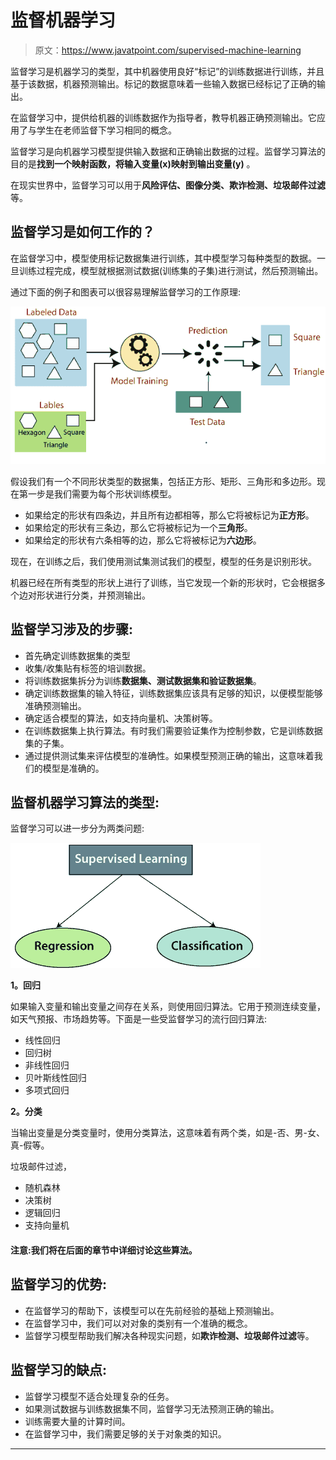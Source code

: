 # 监督机器学习

> 原文：<https://www.javatpoint.com/supervised-machine-learning>

监督学习是机器学习的类型，其中机器使用良好“标记”的训练数据进行训练，并且基于该数据，机器预测输出。标记的数据意味着一些输入数据已经标记了正确的输出。

在监督学习中，提供给机器的训练数据作为指导者，教导机器正确预测输出。它应用了与学生在老师监督下学习相同的概念。

监督学习是向机器学习模型提供输入数据和正确输出数据的过程。监督学习算法的目的是**找到一个映射函数，将输入变量(x)映射到输出变量(y)** 。

在现实世界中，监督学习可以用于**风险评估、图像分类、欺诈检测、垃圾邮件过滤**等。

## 监督学习是如何工作的？

在监督学习中，模型使用标记数据集进行训练，其中模型学习每种类型的数据。一旦训练过程完成，模型就根据测试数据(训练集的子集)进行测试，然后预测输出。

通过下面的例子和图表可以很容易理解监督学习的工作原理:

![Supervised Machine learning](img/b37dadb8da238665afec8f410d73359a.png)

假设我们有一个不同形状类型的数据集，包括正方形、矩形、三角形和多边形。现在第一步是我们需要为每个形状训练模型。

*   如果给定的形状有四条边，并且所有边都相等，那么它将被标记为**正方形**。
*   如果给定的形状有三条边，那么它将被标记为一个**三角形**。
*   如果给定的形状有六条相等的边，那么它将被标记为**六边形**。

现在，在训练之后，我们使用测试集测试我们的模型，模型的任务是识别形状。

机器已经在所有类型的形状上进行了训练，当它发现一个新的形状时，它会根据多个边对形状进行分类，并预测输出。

## 监督学习涉及的步骤:

*   首先确定训练数据集的类型
*   收集/收集贴有标签的培训数据。
*   将训练数据集拆分为训练**数据集、测试数据集和验证数据集**。
*   确定训练数据集的输入特征，训练数据集应该具有足够的知识，以便模型能够准确预测输出。
*   确定适合模型的算法，如支持向量机、决策树等。
*   在训练数据集上执行算法。有时我们需要验证集作为控制参数，它是训练数据集的子集。
*   通过提供测试集来评估模型的准确性。如果模型预测正确的输出，这意味着我们的模型是准确的。

## 监督机器学习算法的类型:

监督学习可以进一步分为两类问题:

![Supervised Machine learning](img/3ef457dbd69d94dc578d1234e408f8f4.png)

**1。回归**

如果输入变量和输出变量之间存在关系，则使用回归算法。它用于预测连续变量，如天气预报、市场趋势等。下面是一些受监督学习的流行回归算法:

*   线性回归
*   回归树
*   非线性回归
*   贝叶斯线性回归
*   多项式回归

**2。分类**

当输出变量是分类变量时，使用分类算法，这意味着有两个类，如是-否、男-女、真-假等。

垃圾邮件过滤，

*   随机森林
*   决策树
*   逻辑回归
*   支持向量机

#### 注意:我们将在后面的章节中详细讨论这些算法。

## 监督学习的优势:

*   在监督学习的帮助下，该模型可以在先前经验的基础上预测输出。
*   在监督学习中，我们可以对对象的类别有一个准确的概念。
*   监督学习模型帮助我们解决各种现实问题，如**欺诈检测、垃圾邮件过滤**等。

## 监督学习的缺点:

*   监督学习模型不适合处理复杂的任务。
*   如果测试数据与训练数据集不同，监督学习无法预测正确的输出。
*   训练需要大量的计算时间。
*   在监督学习中，我们需要足够的关于对象类的知识。

* * *